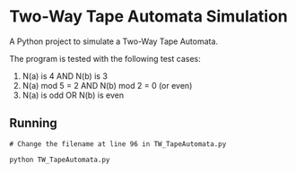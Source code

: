 # **Two-Way Tape Automata Simulation**
A Python project to simulate a Two-Way Tape Automata.

The program is tested with the following test cases:
1. N(a) is 4 AND N(b) is 3
2. N(a) mod 5 = 2 AND N(b) mod 2 = 0 (or even)
3. N(a) is odd OR N(b) is even

## **Running**
```
# Change the filename at line 96 in TW_TapeAutomata.py

python TW_TapeAutomata.py
```